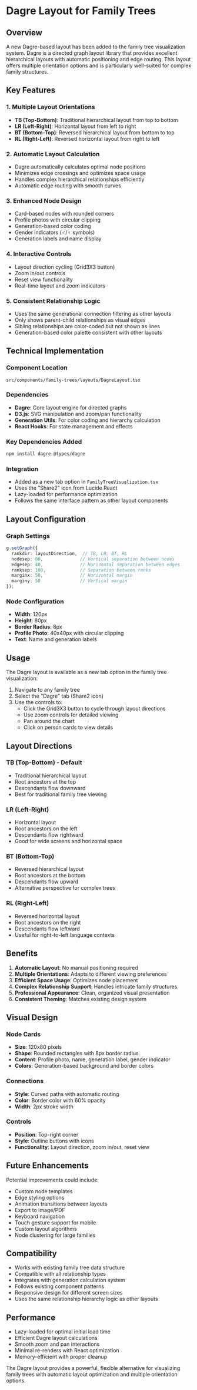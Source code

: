 # Dagre Layout for Family Trees

## Overview

A new Dagre-based layout has been added to the family tree visualization system. Dagre is a directed graph layout library that provides excellent hierarchical layouts with automatic positioning and edge routing. This layout offers multiple orientation options and is particularly well-suited for complex family structures.

## Key Features

### 1. **Multiple Layout Orientations**
- **TB (Top-Bottom)**: Traditional hierarchical layout from top to bottom
- **LR (Left-Right)**: Horizontal layout from left to right
- **BT (Bottom-Top)**: Reversed hierarchical layout from bottom to top
- **RL (Right-Left)**: Reversed horizontal layout from right to left

### 2. **Automatic Layout Calculation**
- Dagre automatically calculates optimal node positions
- Minimizes edge crossings and optimizes space usage
- Handles complex hierarchical relationships efficiently
- Automatic edge routing with smooth curves

### 3. **Enhanced Node Design**
- Card-based nodes with rounded corners
- Profile photos with circular clipping
- Generation-based color coding
- Gender indicators (♂/♀ symbols)
- Generation labels and name display

### 4. **Interactive Controls**
- Layout direction cycling (Grid3X3 button)
- Zoom in/out controls
- Reset view functionality
- Real-time layout and zoom indicators

### 5. **Consistent Relationship Logic**
- Uses the same generational connection filtering as other layouts
- Only shows parent-child relationships as visual edges
- Sibling relationships are color-coded but not shown as lines
- Generation-based color palette consistent with other layouts

## Technical Implementation

### Component Location
```
src/components/family-trees/layouts/DagreLayout.tsx
```

### Dependencies
- **Dagre**: Core layout engine for directed graphs
- **D3.js**: SVG manipulation and zoom/pan functionality
- **Generation Utils**: For color coding and hierarchy calculation
- **React Hooks**: For state management and effects

### Key Dependencies Added
```bash
npm install dagre @types/dagre
```

### Integration
- Added as a new tab option in `FamilyTreeVisualization.tsx`
- Uses the "Share2" icon from Lucide React
- Lazy-loaded for performance optimization
- Follows the same interface pattern as other layout components

## Layout Configuration

### Graph Settings
```typescript
g.setGraph({
  rankdir: layoutDirection,  // TB, LR, BT, RL
  nodesep: 80,              // Vertical separation between nodes
  edgesep: 40,              // Horizontal separation between edges
  ranksep: 100,             // Separation between ranks
  marginx: 50,              // Horizontal margin
  marginy: 50               // Vertical margin
});
```

### Node Configuration
- **Width**: 120px
- **Height**: 80px
- **Border Radius**: 8px
- **Profile Photo**: 40x40px with circular clipping
- **Text**: Name and generation labels

## Usage

The Dagre layout is available as a new tab option in the family tree visualization:

1. Navigate to any family tree
2. Select the "Dagre" tab (Share2 icon)
3. Use the controls to:
   - Click the Grid3X3 button to cycle through layout directions
   - Use zoom controls for detailed viewing
   - Pan around the chart
   - Click on person cards to view details

## Layout Directions

### TB (Top-Bottom) - Default
- Traditional hierarchical layout
- Root ancestors at the top
- Descendants flow downward
- Best for traditional family tree viewing

### LR (Left-Right)
- Horizontal layout
- Root ancestors on the left
- Descendants flow rightward
- Good for wide screens and horizontal space

### BT (Bottom-Top)
- Reversed hierarchical layout
- Root ancestors at the bottom
- Descendants flow upward
- Alternative perspective for complex trees

### RL (Right-Left)
- Reversed horizontal layout
- Root ancestors on the right
- Descendants flow leftward
- Useful for right-to-left language contexts

## Benefits

1. **Automatic Layout**: No manual positioning required
2. **Multiple Orientations**: Adapts to different viewing preferences
3. **Efficient Space Usage**: Optimizes node placement
4. **Complex Relationship Support**: Handles intricate family structures
5. **Professional Appearance**: Clean, organized visual presentation
6. **Consistent Theming**: Matches existing design system

## Visual Design

### Node Cards
- **Size**: 120x80 pixels
- **Shape**: Rounded rectangles with 8px border radius
- **Content**: Profile photo, name, generation label, gender indicator
- **Colors**: Generation-based background and border colors

### Connections
- **Style**: Curved paths with automatic routing
- **Color**: Border color with 60% opacity
- **Width**: 2px stroke width

### Controls
- **Position**: Top-right corner
- **Style**: Outline buttons with icons
- **Functionality**: Layout direction, zoom in/out, reset view

## Future Enhancements

Potential improvements could include:
- Custom node templates
- Edge styling options
- Animation transitions between layouts
- Export to image/PDF
- Keyboard navigation
- Touch gesture support for mobile
- Custom layout algorithms
- Node clustering for large families

## Compatibility

- Works with existing family tree data structure
- Compatible with all relationship types
- Integrates with generation calculation system
- Follows existing component patterns
- Responsive design for different screen sizes
- Uses the same relationship hierarchy logic as other layouts

## Performance

- Lazy-loaded for optimal initial load time
- Efficient Dagre layout calculations
- Smooth zoom and pan interactions
- Minimal re-renders with React optimization
- Memory-efficient with proper cleanup

The Dagre layout provides a powerful, flexible alternative for visualizing family trees with automatic layout optimization and multiple orientation options. 